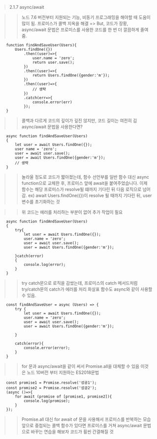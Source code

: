 > 2.1.7 async/await

>> 노드 7.6 버전부터 지원되는 기능, 비동기 프로그래밍을 해야할 때 도움이 많이 됨.
>> 프로미스가 콜백 지옥을 해결 => But, 코드가 장황, async/await 문법은 프로미스를 사용한 코드를 한 번 더 깔끔하게 줄여줌.

~~~
    function findAndSaveUser(Users){
        Users.findOne({})
            .then((user)=>{
                user.name = 'zero';
                return user.save();
            })
            .then((user)=>{
                return Users.findOne({gender:'m'});
            })
            .then((user)=>{
                // 생략
            })
            .catch(err=>{
                console.error(err)
            }); 
    }
~~~
>> 콜백과 다르게 코드의 깊이가 깊진 않지만, 코드 길이는 여전히 김
>> async/await 문법을 사용한다면?

~~~
    async function findAndSaveUser(Users)
    {
        let user = await Users.findOne({});
        user name = 'zero';
        user = await user.save();
        user = await Users.findOne({gender:'m'});
        // 생략
    }
~~~
>> 놀라울 정도로 코드가 짧아졌는데, 함수 선언부를 일반 함수 대신 async function으로 교체한 후,
>> 프로미스 앞에 await을 붙여주었습니다. 
>> 이제 함수는 해당 프로미스가 resolve될 떄까지 기다린 뒤 다음 로직으로 넘어감.
>> ex) await Users.findOne({})이 resolve 될 때까지 기다린 뒤, user 변수를 초기화하는 것

>> 위 코드는 에러를 처리하는 부분이 없어 추가 작업이 필요
~~~
    async function findAndSaveUser(Users)
    {
        try{
            let user = await Users.findOne({});
            user.name = 'zero';
            user = await user.save();
            user = await Users.findOne({gender:'m'});
            
        }catch(error)
        {
            console.log(error);
        }
    }
~~~

>> try catch문으로 로직을 감쌌는데, 프로미스의 catch 메서드처럼 try/catch문의 catch가 에러를 처리
>> 화살표 함수도 async와 같이 사용할 수 있음.

~~~
    const findAndSaveUser = async (Users) => {
        try {
            let user = await Users.findOne({});
            user.name = 'zero';
            user = await user.save();
            user = await Users.findOne({gender:'m'});

        }

        catch(error){
            console.error(error);
        }
    }
~~~
>> for 문과 async/await을 같이 써서 Promise.all을 대체할 수 있음 
>> 이것은 노드 10버전 부터 지원하는 ES2018문법 

~~~
    const promise1 = Promise.resolve('성공1');
    const promise2 = Promise.resolve('성공2');
    (async ()=>{
        for await (promise of [promise1, promise2]){
            console.log(promise);
        }
    });
~~~

>> Promise.all 대신 for await of 문을 사용해서 프로미스를 반복하는 모습 
>> 앞으로 중첩되는 콜백 함수가 있다면 프로미스를 거쳐 async/await 문법으로 바꾸는 연습을 해보자
>> 코드가 휠씬 간결해질 것 
